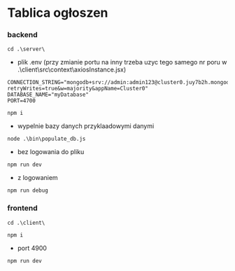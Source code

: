 # Tablica ogłoszen
### backend
```
cd .\server\
```
- plik .env (przy zmianie portu na inny trzeba uzyc tego samego nr poru w .\client\src\context\axiosInstance.jsx)

```
CONNECTION_STRING="mongodb+srv://admin:admin123@cluster0.juy7b2h.mongodb.net/?retryWrites=true&w=majority&appName=Cluster0"
DATABASE_NAME="myDatabase"
PORT=4700
```
```
npm i
```
- wypelnie bazy danych przyklaadowymi danymi
```
node .\bin\populate_db.js
```
- bez logowania do pliku
```
npm run dev
```
- z logowaniem
```
npm run debug
```
### frontend
```
cd .\client\
```
```
npm i
```
- port 4900
```
npm run dev
```
